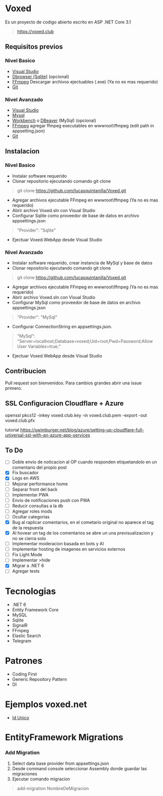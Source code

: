 # Voxed

Es un proyecto de codigo abierto escrito en ASP .NET Core 3.1

> https://voxed.club

## Requisitos previos

### Nivel Basico

- [Visual Studio](https://visualstudio.microsoft.com/downloads/)
- [Dbrowser (Sqlite)](https://sqlitebrowser.org/dl/) (opcional)
- [FFmpeg](https://ffmpeg.org/download.html) Descargar archivos ejectuables (.exe) (Ya no es mas requerido)
- [Git](https://git-scm.com/download/win)

### Nivel Avanzado

- [Visual Studio](https://visualstudio.microsoft.com/downloads/)
- [Mysql](https://dev.mysql.com/downloads/installer/)
- [Workbench](https://dev.mysql.com/downloads/workbench/) o [DBeaver](https://dbeaver.io/) (MySql) (opcional)
- [FFmpeg](https://ffmpeg.org/download.html) agregar ffmpeg executables en wwwroot\ffmpeg (edit path in appsetting.json)
- [Git](https://git-scm.com/download/win)

## Instalacion 

### Nivel Basico

- Instalar software requerido
- Clonar repositorio ejecutando comando git clone
> git clone https://github.com/lucasquintanilla/Voxed.git
- Agregar archivos ejecutable FFmpeg en wwwroot\ffmpeg  (Ya no es mas requerido)
- Abrir archivo Voxed.sln con Visual Studio
- Configurar Sqlite como proveedor de base de datos en archivo appsettings.json
> "Provider": "Sqlite" 
- Ejectuar Voxed.WebApp desde Visual Studio

### Nivel Avanzado

- Instalar software requerido, crear instancia de MySql y base de datos
- Clonar repositorio ejecutando comando git clone
> git clone https://github.com/lucasquintanilla/Voxed.git
- Agregar archivos ejecutable FFmpeg en wwwroot\ffmpeg  (Ya no es mas requerido)
- Abrir archivo Voxed.sln con Visual Studio
- Configurar MySql como proveedor de base de datos en archivo appsettings.json
> "Provider": "MySql"
- Configurar ConnectionString en appsettings.json.
> "MySql": "Server=localhost;Database=voxed;Uid=root;Pwd=Password;Allow User Variables=true;"
- Ejectuar Voxed.WebApp desde Visual Studio

## Contribucion

Pull request son bienvenidos. Para cambios grandes abrir una issue primero.

## SSL Configuracion Cloudflare + Azure

openssl pkcs12 -inkey voxed.club.key -in voxed.club.pem -export -out voxed.club.pfx

tutorial https://swimburger.net/blog/azure/setting-up-cloudflare-full-universal-ssl-with-an-azure-app-services

## To Do

- [ ] Doble envio de noticacion al OP cuando responden etiquetandolo en un comentario del propio post
- [x] Fix buscador
- [x] Logs en AWS
- [ ] Mejorar performance home
- [ ] Separar front del back
- [ ] Implementar PWA
- [ ] Envio de notificaciones push con PWA
- [ ] Reducir consultas a la db
- [ ] Agregar roles mods
- [ ] Ocultar categorias
- [x] Bug al raplicar comentarios, en el cometario original no aparece el tag de la respuesta
- [x] Al hovear un tag de los comentarios se abre un una previsualizacion y no se cierra solo
- [ ] Implementar moderacion basada en bots y AI
- [ ] Implementar hosting de imagenes en servicios externos
- [ ] Fix Light Mode
- [ ] Implementar >hide
- [x] Migrar a .NET 6
- [ ] Agregar tests

# Tecnologias

- .NET 6
- Entity Framework Core
- MySQL
- Sqlite
- SignalR
- FFmpeg
- Elastic Search
- Telegram

# Patrones

- Coding First
- Generic Repository Pattern
- DI

# Ejemplos voxed.net

- [Id Unico](https://web.archive.org/web/20201020000307/https://www.voxed.net/off/R6X0nNN0BA6ySYDQa8EU)

# EntityFramework Migrations

### Add Migration

1. Select data base provider from appsettings.json
2. Desde command console seleccionar Assembly donde guardar las migraciones
2. Ejecutar comando migracion 

> add-migration NombreDeMigracion
